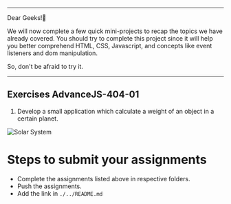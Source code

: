 <hr>

Dear Geeks!👋 

We will now complete a few quick mini-projects to recap the topics we have already covered.
You should try to complete this project since it will help you better comprehend HTML, CSS, Javascript, and concepts like event listeners and dom manipulation.

So, don't be afraid to try it.

<hr>

## Exercises AdvanceJS-404-01


1. Develop a small application which calculate a weight of an object in a certain planet. 

![Solar System](./image/dom_min_project_solar_system_day_4.1.gif)

# Steps to submit your assignments

- Complete the assignments listed above in respective folders.
- Push the assignments.
- Add the link in ```./../README.md``` 
